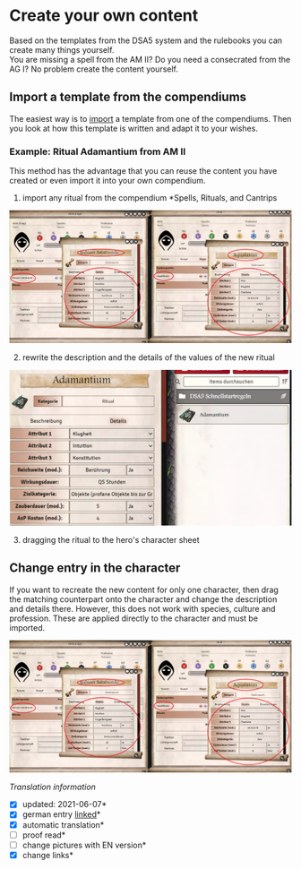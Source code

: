 # Create your own content
Based on the templates from the DSA5 system and the rulebooks you can create many things yourself.  
You are missing a spell from the AM II? Do you need a consecrated from the AG I? No problem create the content yourself.  

## Import a template from the compendiums
The easiest way is to [import](en-library.md#use-contents) a template from one of the compendiums.
Then you look at how this template is written and adapt it to your wishes.

### Example: Ritual Adamantium from AM II
This method has the advantage that you can reuse the content you have created or even import it into your own compendium.
1. import any ritual from the compendium *Spells, Rituals, and Cantrips  
  
![Ritual Arcanovi](images/en-create-personal-entries_0.png)  
  
2. rewrite the description and the details of the values of the new ritual
  
![Ritual Adamantium](images/en-create-personal-entries_1.png)
  
3. dragging the ritual to the hero's character sheet

## Change entry in the character
If you want to recreate the new content for only one character, then drag the matching counterpart onto the character and change the description and details there. However, this does not work with species, culture and profession. These are applied directly to the character and must be imported.
  
![Neuer Zauber](images/en-create-personal-entries_0.png)  


*Translation information*  
*[x] updated: 2021-06-07*  
*[x] german entry [linked](de/de-eigene_inhalte_erstellen.md)*  
*[x] automatic translation*  
*[ ] proof read*  
*[ ] change pictures with EN version*
*[x] change links*  
